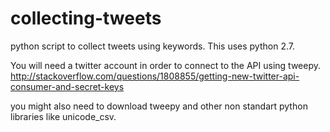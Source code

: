 # collecting-tweets
python script to collect tweets using keywords.
This uses python 2.7.

You will need a twitter account in order to connect to the API using tweepy.
http://stackoverflow.com/questions/1808855/getting-new-twitter-api-consumer-and-secret-keys

you might also need to download tweepy and other non standart python libraries like unicode_csv.
